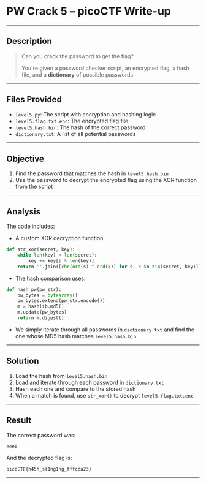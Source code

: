 # PW Crack 5 – picoCTF Write-up

---

## Description

> Can you crack the password to get the flag?
>
> You're given a password checker script, an encrypted flag, a hash file, and a **dictionary** of possible passwords.

---

## Files Provided

- `level5.py`: The script with encryption and hashing logic
- `level5.flag.txt.enc`: The encrypted flag file
- `level5.hash.bin`: The hash of the correct password
- `dictionary.txt`: A list of all potential passwords

---

## Objective

1. Find the password that matches the hash in `level5.hash.bin`
2. Use the password to decrypt the encrypted flag using the XOR function from the script

---

## Analysis

The code includes:
- A custom XOR decryption function:
```python
def str_xor(secret, key):
    while len(key) < len(secret):
        key += key[i % len(key)]
    return ''.join([chr(ord(s) ^ ord(k)) for s, k in zip(secret, key)])
```

- The hash comparison uses:
```python
def hash_pw(pw_str):
    pw_bytes = bytearray()
    pw_bytes.extend(pw_str.encode())
    m = hashlib.md5()
    m.update(pw_bytes)
    return m.digest()
```

- We simply iterate through all passwords in `dictionary.txt` and find the one whose MD5 hash matches `level5.hash.bin`.

---

## Solution

1. Load the hash from `level5.hash.bin`
2. Load and iterate through each password in `dictionary.txt`
3. Hash each one and compare to the stored hash
4. When a match is found, use `str_xor()` to decrypt `level5.flag.txt.enc`

---

## Result

The correct password was:

```
eee0
```

And the decrypted flag is:

```
picoCTF{h45h_sl1ng1ng_fffcda23}
```

---
